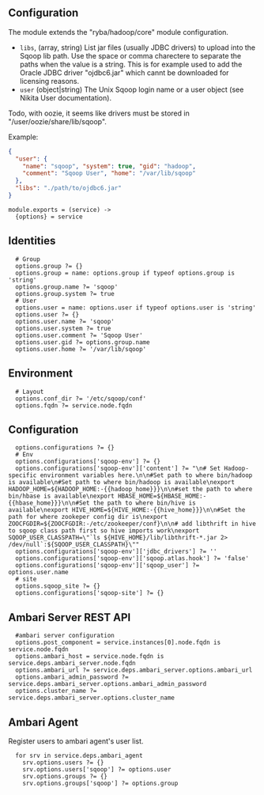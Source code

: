 
## Configuration

The module extends the "ryba/hadoop/core" module configuration.

*   `libs`, (array, string)
    List jar files (usually JDBC drivers) to upload into the Sqoop lib path.
    Use the space or comma charectere to separate the paths when the value is a
    string. This is for example used to add the Oracle JDBC driver "ojdbc6.jar"
    which cannt be downloaded for licensing reasons.
*   `user` (object|string)
    The Unix Sqoop login name or a user object (see Nikita User documentation).

Todo, with oozie, it seems like drivers must be stored in "/user/oozie/share/lib/sqoop".

Example:

```json
{
  "user": {
    "name": "sqoop", "system": true, "gid": "hadoop",
    "comment": "Sqoop User", "home": "/var/lib/sqoop"
  },
  "libs": "./path/to/ojdbc6.jar"
}
```

    module.exports = (service) ->
      {options} = service

## Identities

      # Group
      options.group ?= {}
      options.group = name: options.group if typeof options.group is 'string'
      options.group.name ?= 'sqoop'
      options.group.system ?= true
      # User
      options.user = name: options.user if typeof options.user is 'string'
      options.user ?= {}
      options.user.name ?= 'sqoop'
      options.user.system ?= true
      options.user.comment ?= 'Sqoop User'
      options.user.gid ?= options.group.name
      options.user.home ?= '/var/lib/sqoop'

## Environment

      # Layout
      options.conf_dir ?= '/etc/sqoop/conf'
      options.fqdn ?= service.node.fqdn

## Configuration

      options.configurations ?= {}
      # Env
      options.configurations['sqoop-env'] ?= {}
      options.configurations['sqoop-env']['content'] ?= "\n# Set Hadoop-specific environment variables here.\n\n#Set path to where bin/hadoop is available\n#Set path to where bin/hadoop is available\nexport HADOOP_HOME=${HADOOP_HOME:-{{hadoop_home}}}\n\n#set the path to where bin/hbase is available\nexport HBASE_HOME=${HBASE_HOME:-{{hbase_home}}}\n\n#Set the path to where bin/hive is available\nexport HIVE_HOME=${HIVE_HOME:-{{hive_home}}}\n\n#Set the path for where zookeper config dir is\nexport ZOOCFGDIR=${ZOOCFGDIR:-/etc/zookeeper/conf}\n\n# add libthrift in hive to sqoop class path first so hive imports work\nexport SQOOP_USER_CLASSPATH=\"`ls ${HIVE_HOME}/lib/libthrift-*.jar 2> /dev/null`:${SQOOP_USER_CLASSPATH}\""
      options.configurations['sqoop-env']['jdbc_drivers'] ?= ''
      options.configurations['sqoop-env']['sqoop.atlas.hook'] ?= 'false'
      options.configurations['sqoop-env']['sqoop_user'] ?= options.user.name
      # site
      options.sqoop_site ?= {}
      options.configurations['sqoop-site'] ?= {}

## Ambari Server REST API

      #ambari server configuration
      options.post_component = service.instances[0].node.fqdn is service.node.fqdn
      options.ambari_host = service.node.fqdn is service.deps.ambari_server.node.fqdn
      options.ambari_url ?= service.deps.ambari_server.options.ambari_url
      options.ambari_admin_password ?= service.deps.ambari_server.options.ambari_admin_password
      options.cluster_name ?= service.deps.ambari_server.options.cluster_name

## Ambari Agent
Register users to ambari agent's user list.

      for srv in service.deps.ambari_agent
        srv.options.users ?= {}
        srv.options.users['sqoop'] ?= options.user
        srv.options.groups ?= {}
        srv.options.groups['sqoop'] ?= options.group

